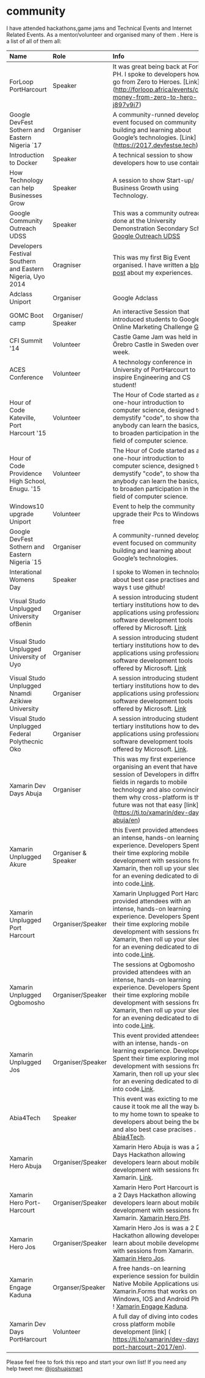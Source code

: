 # community



I have attended hackathons,game jams and Technical Events and Internet Related Events. As a mentor/volunteer and organised many of them . Here is a list of all of them all:

| Name          | Role          | Info  |
|:------------- |:------------- |:----- |
| ForLoop PortHarcourt |Speaker      | It was great being back at Forloop PH. I spoke to developers how to go from Zero to Heroes. [Link] (http://forloop.africa/events/code-money-from-zero-to-hero-j897v9i7) |
| Google DevFest Sothern and Eastern Nigeria `17     | Organiser     | A community-runned developer event focused on community building and learning about Google’s technologies. [Link] (https://2017.devfestse.tech)|
| Introduction to Docker  | Speaker   | A technical session to show developers how to use containers .|
| How Technology can help Businesses Grow  | Speaker   | A  session to show Start-up/ Business Growth using Technology.|
| Google Community Outreach UDSS | Speaker   | This was a community outreach done at the University Demonstration Secondary Schol .  [Google Outreach UDSS](https://)  |
|Developers Festival Southern and Eastern Nigeria, Uyo 2014    | Oragniser        | This was my first Big Event organised. I have written a [blog post](http://) about my experiences. |
| Adclass Uniport   | Organiser       |  Google Adclass |
| GOMC Boot camp  | Organiser/ Speaker        | An interactive Session that introduced students to Google Online Marketing Challenge [GOMC](https://sites.google.com/site/gstudentsuniport/announcements/googleonlinemarketingchallengegomc-bootcamp) |
| CFI Summit '14 | Volunteer | Castle Game Jam was held in Örebro Castle in Sweden over a week. |
| ACES Conference  | Volunteer     | A technology conference in University of PortHarcourt to inspire Engineering and CS student! |
|  Hour of Code Kateville, Port Harcourt '15    | Volunteer     | The Hour of Code started as a one-hour introduction to computer science, designed to demystify "code", to show that anybody can learn the basics, and to broaden participation in the field of computer science.      |
| Hour of Code Providence High School, Enugu. '15    | Volunteer       | The Hour of Code started as a one-hour introduction to computer science, designed to demystify "code", to show that anybody can learn the basics, and to broaden participation in the field of computer science.  |
| Windows10 upgrade Uniport| Volunteer       | Event to help the community upgrade their Pcs to Windows for free|
| Google DevFest Sothern and Eastern Nigeria `15     | Organiser     | A community-runned developer event focused on community building and learning about Google’s technologies.|
| Interational Womens Day  | Speaker      | I spoke to Women in technology about best case practises and also ways t use github!|
| Visual Studo Unplugged  University ofBenin    | Organiser      | A session introducing students in tertiary institutions how to develop applications using professional software development tools offered by Microsoft. [Link](http://atanicampusgossip.blogspot.com/2016/05/visual-studio-unplugged-2016.html) |
| Visual Studo Unplugged University of Uyo       | Organiser       | A session introducing students in tertiary institutions how to develop applications using professional software development tools offered by Microsoft. [Link](http://atanicampusgossip.blogspot.com/2016/05/visual-studio-unplugged-2016.html)  |
| Visual Studo Unplugged Nnamdi Azikiwe University   | Organiser   | A session introducing students in tertiary institutions how to develop applications using professional software development tools offered by Microsoft. [Link](http://atanicampusgossip.blogspot.com/2016/05/visual-studio-unplugged-2016.html) |
| Visual Studo Unplugged Federal Polythecnic Oko   | Organiser   | A session introducing students in tertiary institutions how to develop applications using professional software development tools offered by Microsoft. [Link](http://atanicampusgossip.blogspot.com/2016/05/visual-studio-unplugged-2016.html). |
| Xamarin Dev Days Abuja   | Organiser       | This was my first experience organising an event that have a session of Developers in diffrent fields in regards to mobile technology and also convincing them why cross-platform is the future was not that easy [link] (https://ti.to/xamarin/dev-days-abuja/en)|
| Xamarin Unplugged Akure| Organiser & Speaker     | this Event provided attendees with an intense, hands-on learning experience. Developers Spent their time exploring mobile development with sessions from Xamarin, then roll up your sleeves for an evening dedicated to diving into code.[Link](https://ti.to/xamarin-unplugged/akure).  |
| Xamarin Unplugged Port Harcourt| Organiser/Speaker     | Xamarin Unplugged Port Harcourt provided attendees with an intense, hands-on learning experience. Developers Spent their time exploring mobile development with sessions from Xamarin, then roll up your sleeves for an evening dedicated to diving into code.[Link](https://ti.to/xamarin-unplugged/portharcourt).  |
| Xamarin Unplugged Ogbomosho| Organiser/Speaker     | The sessions at Ogbomosho provided attendees with an intense, hands-on learning experience. Developers Spent their time exploring mobile development with sessions from Xamarin, then roll up your sleeves for an evening dedicated to diving into code.[Link](https://ti.to/xamarin-unplugged/ogbomosho).  |
| Xamarin Unplugged Jos| Organiser/Speaker     | This event provided attendees with an intense, hands-on learning experience. Developers Spent their time exploring mobile development with sessions from Xamarin, then roll up your sleeves for an evening dedicated to diving into code.[Link](https://ti.to/xamarin-unplugged/jos).  |
| Abia4Tech| Speaker     | This event was exicting to me cause it took me all the way back to my home town to speake to developers about being the best and also best case pracises . [Abia4Tech](http://abia4tech.rad5.com.ng/event/2).  |
| Xamarin Hero Abuja| Organiser/Speaker     | Xamarin Hero Abuja is was a 2 Days Hackathon allowing developers learn about mobile development with sessions from Xamarin. [Link](https://ti.to/xamarin-hero/abuja).  |
| Xamarin Hero Port-Harcourt| Organiser/Speaker     | Xamarin Hero Port Harcourt is was a 2 Days Hackathon allowing developers learn about mobile development with sessions from Xamarin. [Xamarin Hero PH](https://ti.to/xamarin-hero/portharcourt).  |
| Xamarin Hero Jos| Organiser/Speaker     | Xamarin Hero Jos is was a 2 Days Hackathon allowing developers learn about mobile development with sessions from Xamarin. [Xamarin Hero Jos](https://ti.to/xamarin-hero/jos).  |
| Xamarin Engage Kaduna | Organser/Speaker    | A free hands-on learning experience session for building Native Mobile Applications using Xamarin.Forms that works on Windows, IOS and Android Phones ! [Xamarin Engage Kaduna](https://ti.to/xamarinengage/kaduna).|
| Xamarin Dev Days PortHarcourt   | Volunteer    | A full day of diving into codes with cross platform mobile development [link] ( https://ti.to/xamarin/dev-days-port-harcourt-2017/en).|

Please feel free to fork this repo and start your own list! If you need any help tweet me: [@joshuajsmart](http://twitter.com/joshuajsmart)


